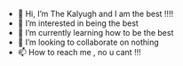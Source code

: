 - 👋 Hi, I’m The Kalyugh and I am the best !!!!
- 👀 I’m interested in being the best
- 🌱 I’m currently learning how to be the best  
- 💞️ I’m looking to collaborate on nothing
- 📫 How to reach me , no u cant !!!

<!---
ashwani666/ashwani666 is a ✨ special ✨ repository because its `README.md` (this file) appears on your GitHub profile.
You can click the Preview link to take a look at your changes.
--->

